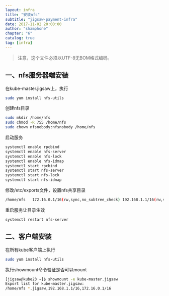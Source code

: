 ```yaml
---
layout: infra 
title: "安装nfs"  
subtitle: "jigsaw-payment-infra"  
date: 2017-11-02 20:00:00  
author: "shamphone"  
chapter: "6"
catalog: true  
tag: [infra]  
---
```


> 注意，这个文件必须以UTF-8无BOM格式编码。 


## 一、nfs服务器端安装

在kube-master.jigsaw上，执行

```bash
sudo yum install nfs-utils
```

创建nfs目录

```bash
sudo mkdir /home/nfs
sudo chmod -R 755 /home/nfs
sudo chown nfsnobody:nfsnobody /home/nfs
```

启动服务
```bash
systemctl enable rpcbind
systemctl enable nfs-server
systemctl enable nfs-lock
systemctl enable nfs-idmap
systemctl start rpcbind
systemctl start nfs-server
systemctl start nfs-lock
systemctl start nfs-idmap
```

修改/etc/exports文件，设置nfs共享目录

```bash
/home/nfs   172.16.0.1/16(rw,sync,no_subtree_check) 192.168.1.1/16(rw,sync,no_subtree_check) *.jigsaw(rw,sync,no_subtree_check)
```

重启服务让目录生效

```bash
systemctl restart nfs-server
```

## 二、客户端安装

在所有kube客户端上执行
```bash
sudo yum install nfs-utils
```

执行showmount命令验证是否可以mount
```bash
[jigsaw@kube23 ~]$ showmount -e kube-master.jigsaw
Export list for kube-master.jigsaw:
/home/nfs *.jigsaw,192.168.1.1/16,172.16.0.1/16
```



